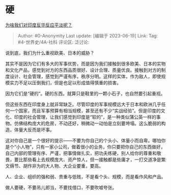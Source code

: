 # 硬
[为啥我们对印度反华反应平淡呢？](https://www.zhihu.com/question/404679467/answer/3080359522)

> Author: #0-Anonymity
> Last update: [编辑于 2023-06-19]
> Link:
> Tag: #4-世界史/4A-社科 
> 评论区:
> 泛讨论:

说到底，我们为什么重视欧美、日本的威胁？

其实不是因为它们有多大的军事优势，而是因为我们接触到很多欧美、日本的实物和文化产品，感觉到对方的东西品质很好、设计合理、质量优良。接触到对方的制度设计、社会管理，感觉到严谨有序，秩序分明。这样的实体，作为敌人，即使规模实力不足以压倒我们，但是也足以形成值得慎重的损害。

因为它们是“硬的”。硬的东西，就算只是鞋里的一颗小石子，也自然要引起重视。

但这些东西在印度身上就非常缺乏。尽管印度的军事规模远大于日本和欧洲几乎任何一个国家，而且军事预算有相当规模，甚至还有不少“实战经验”。但是印度的文化、印度的社会管理，让我们感觉到印度是“软的”，是一种类似蒲公英一样的事物。仿佛结构庞大的危房，不动还好，稍微动一动怕是立刻要垮塌。这么脆弱的构造，体量大反而是坏事。

这对你自己是一个很好的提示——不要为你自己的个头小、体量小而自卑。哪怕你是个“小人物”，只有一家小公司，做着很小的业务，你只要把你自己的东西做好，自己内部的管理有序、严谨，把事情做扎实，把功夫练硬，别人给你的尊重和敬畏，要比那些看上去规模庞大、资产惊人，但一接触都是些庸才，一打交道净是繁文缛节、胡作非为的大人物、大企业要重，要高。

人、企业、组织的强和弱、贵重与低贱，不是看个头、规模，而是看作风和产品。

做人要硬，不要吊儿郎当，不要找借口，不要吹嘘夸张。